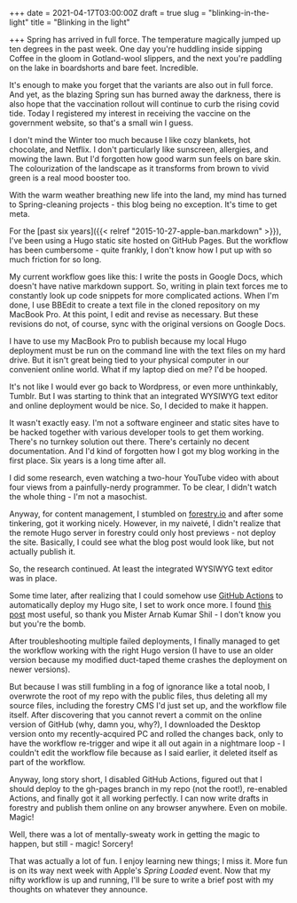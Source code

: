 +++
date = 2021-04-17T03:00:00Z
draft = true
slug = "blinking-in-the-light"
title = "Blinking in the light"

+++
Spring has arrived in full force. The temperature magically jumped up ten degrees in the past week. One day you're huddling inside sipping Coffee in the gloom in Gotland-wool slippers, and the next you're paddling on the lake in boardshorts and bare feet. Incredible.

It's enough to make you forget that the variants are also out in full force. And yet, as the blazing Spring sun has burned away the darkness, there is also hope that the vaccination rollout will continue to curb the rising covid tide. Today I registered my interest in receiving the vaccine on the government website, so that's a small win I guess.

I don't mind the Winter too much because I like cozy blankets, hot chocolate, and Netflix. I don't particularly like sunscreen, allergies, and mowing the lawn. But I'd forgotten how good warm sun feels on bare skin. The colourization of the landscape as it transforms from brown to vivid green is a real mood booster too.

With the warm weather breathing new life into the land, my mind has turned to Spring-cleaning projects - this blog being no exception. It's time to get meta.

<!--more-->

For the [past six years]({{< relref "2015-10-27-apple-ban.markdown" >}}), I've been using a Hugo static site hosted on GitHub Pages. But the workflow has been cumbersome - quite frankly, I don't know how I put up with so much friction for so long.

My current workflow goes like this: I write the posts in Google Docs, which doesn't have native markdown support. So, writing in plain text forces me to constantly look up code snippets for more complicated actions. When I'm done, I use BBEdit to create a text file in the cloned repository on my MacBook Pro. At this point, I edit and revise as necessary. But these revisions do not, of course, sync with the original versions on Google Docs.

I have to use my MacBook Pro to publish because my local Hugo deployment must be run on the command line with the text files on my hard drive. But it isn't great being tied to your physical computer in our convenient online world. What if my laptop died on me? I'd be hooped.

It's not like I would ever go back to Wordpress, or even more unthinkably, Tumblr. But I was starting to think that an integrated WYSIWYG text editor and online deployment would be nice. So, I decided to make it happen.

It wasn't exactly easy. I'm not a software engineer and static sites have to be hacked together with various developer tools to get them working. There's no turnkey solution out there. There's certainly no decent documentation. And I'd kind of forgotten how I got my blog working in the first place. Six years is a long time after all.

I did some research, even watching a two-hour YouTube video with about four views from a painfully-nerdy programmer. To be clear, I didn't watch the whole thing - I'm not a masochist.

Anyway, for content management, I stumbled on [forestry.io](https://forestry.io/) and after some tinkering, got it working nicely. However, in my naiveté, I didn't realize that the remote Hugo server in forestry could only host previews - not deploy the site. Basically, I could see what the blog post would look like, but not actually publish it.

So, the research continued. At least the integrated WYSIWYG text editor was in place.

Some time later, after realizing that I could somehow use [GitHub Actions](https://github.com/features/actions) to automatically deploy my Hugo site, I set to work once more. I found [this post](https://ruddra.com/hugo-deploy-static-page-using-github-actions/) most useful, so thank you Mister Arnab Kumar Shil - I don't know you but you're the bomb.

After troubleshooting multiple failed deployments, I finally managed to get the workflow working with the right Hugo version (I have to use an older version because my modified duct-taped theme crashes the deployment on newer versions).

But because I was still fumbling in a fog of ignorance like a total noob, I overwrote the root of my repo with the public files, thus deleting all my source files, including the forestry CMS I'd just set up, and the workflow file itself. After discovering that you cannot revert a commit on the online version of GitHub (why, damn you, why?), I downloaded the Desktop version onto my recently-acquired PC and rolled the changes back, only to have the workflow re-trigger and wipe it all out again in a nightmare loop - I couldn't edit the workflow file because as I said earlier, it deleted itself as part of the workflow.

Anyway, long story short, I disabled GitHub Actions, figured out that I should deploy to the gh-pages branch in my repo (not the root!), re-enabled Actions, and finally got it all working perfectly. I can now write drafts in forestry and publish them online on any browser anywhere. Even on mobile. Magic!

Well, there was a lot of mentally-sweaty work in getting the magic to happen, but still - magic! Sorcery!

That was actually a lot of fun. I enjoy learning new things; I miss it. More fun is on its way next week with Apple's _Spring Loaded_ event. Now that my nifty workflow is up and running, I'll be sure to write a brief post with my thoughts on whatever they announce.